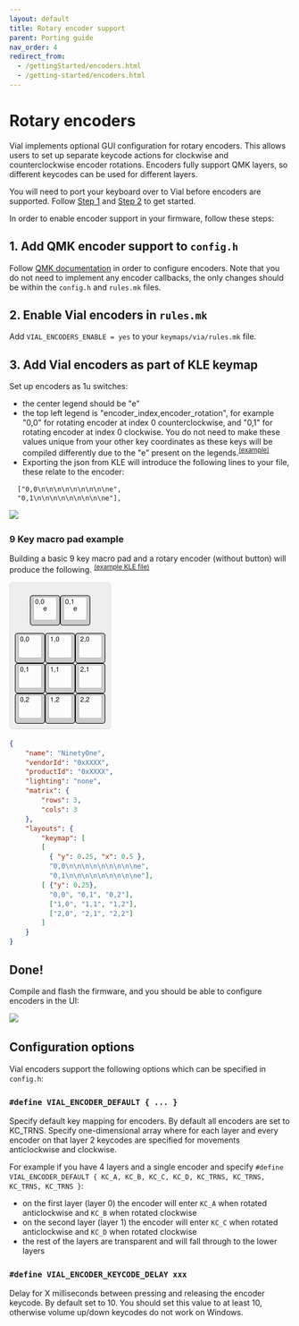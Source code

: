 ```yaml
---
layout: default
title: Rotary encoder support
parent: Porting guide
nav_order: 4
redirect_from:
  - /gettingStarted/encoders.html
  - /getting-started/encoders.html
---
```



# Rotary encoders

Vial implements optional GUI configuration for rotary encoders. This allows users to set up  separate keycode actions for clockwise and counterclockwise encoder rotations. Encoders fully support QMK layers, so different keycodes can be used for different layers.

You will need to port your keyboard over to Vial before encoders are supported. Follow [Step 1](/porting-to-via.md) and [Step 2](/porting-to-vial.md) to get started.

In order to enable encoder support in your firmware, follow these steps:

## 1. Add QMK encoder support to `config.h`

Follow [QMK documentation](https://docs.qmk.fm/#/feature_encoders?id=encoders) in order to configure encoders. Note that you do not need to implement any encoder callbacks, the only changes should be within the `config.h` and `rules.mk` files.

## 2. Enable Vial encoders in `rules.mk`

Add `VIAL_ENCODERS_ENABLE = yes` to your `keymaps/via/rules.mk` file.

## 3. Add Vial encoders as part of KLE keymap

Set up encoders as 1u switches:
- the center legend should be "e"
- the top left legend is "encoder_index,encoder_rotation", for example "0,0" for rotating encoder at index 0 counterclockwise, and "0,1" for rotating encoder at index 0 clockwise. You do not need to make these values unique from your other key coordinates as these keys will be compiled differently due to the "e" present on the legends.<sup>[(example)](http://www.keyboard-layout-editor.com/#/gists/604ca4b3942891950597cbaceac8bced)</sup>
- Exporting the json from KLE will introduce the following lines to your file, these relate to the encoder:
```
  ["0,0\n\n\n\n\n\n\n\n\ne",
  "0,1\n\n\n\n\n\n\n\n\ne"],
```

![](../img/encoders-kle.png)

### **9 Key macro pad example**
Building a basic 9 key macro pad and a rotary encoder (without button) will produce the following. <sup>[(example KLE file)](http://www.keyboard-layout-editor.com/#/gists/f6c1df29df0d44744d9a4dafe26178ef)</sup>

![](../img/basic-91.png)

```json
{
    "name": "NinetyOne",
    "vendorId": "0xXXXX",
    "productId": "0xXXXX",
    "lighting": "none",
    "matrix": {
        "rows": 3,
        "cols": 3
    },
    "layouts": {
        "keymap": [
        [
          { "y": 0.25, "x": 0.5 },
          "0,0\n\n\n\n\n\n\n\n\ne",
          "0,1\n\n\n\n\n\n\n\n\ne"],
        [ {"y": 0.25},
          "0,0", "0,1", "0,2"],
          ["1,0", "1,1", "1,2"],
          ["2,0", "2,1", "2,2"]
        ]
    }
}

```


## Done!

Compile and flash the firmware, and you should be able to configure encoders in the UI:

![](../img/encoders-ui.png)

## Configuration options

Vial encoders support the following options which can be specified in `config.h`:

### `#define VIAL_ENCODER_DEFAULT { ... }`

Specify default key mapping for encoders. By default all encoders are set to KC_TRNS. Specify one-dimensional array where for each layer and every encoder on that layer 2 keycodes are specified for movements anticlockwise and clockwise.

For example if you have 4 layers and a single encoder and specify `#define VIAL_ENCODER_DEFAULT { KC_A, KC_B, KC_C, KC_D, KC_TRNS, KC_TRNS, KC_TRNS, KC_TRNS }`:

* on the first layer (layer 0) the encoder will enter `KC_A` when rotated anticlockwise and `KC_B` when rotated clockwise
* on the second layer (layer 1) the encoder will enter `KC_C` when rotated anticlockwise and `KC_D` when rotated clockwise
* the rest of the layers are transparent and will fall through to the lower layers

### `#define VIAL_ENCODER_KEYCODE_DELAY xxx`

Delay for X milliseconds between pressing and releasing the encoder keycode. By default set to 10. You should set this value to at least 10, otherwise volume up/down keycodes do not work on Windows.
